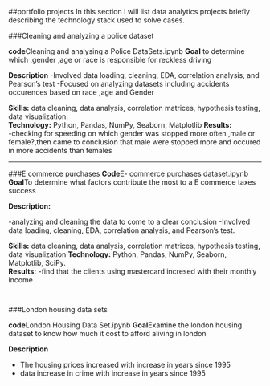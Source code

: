 ##portfolio projects
 In this section I will list data analytics projects briefly describing the technology stack used to solve cases.

   ###Cleaning and analyzing a police dataset

   **code**Cleaning and analysing a Police DataSets.ipynb
   **Goal** to determine which ,gender ,age or race is responsible for reckless driving

   **Description**
   -Involved data loading, cleaning, EDA, correlation analysis, and Pearson’s test
   -Focused on analyzing datasets including accidents occurences based on race ,age and Gender

   **Skills:** data cleaning, data analysis, correlation matrices, hypothesis testing, data visualization.  
   **Technology:** Python, Pandas, NumPy, Seaborn, Matplotlib
   **Results:**  
   -checking for speeding on which gender was stopped more often ,male or female?,then came to conclusion that male were stopped more and occured in more accidents than females

   ---

   
   ###E commerce purchases
   **Code**E- commerce purchases dataset.ipynb
   **Goal**To determine what factors contribute the most to a E commerce taxes success

   
**Description:**

   -analyzing and cleaning the data to come to a clear conclusion
   -Involved data loading, cleaning, EDA, correlation analysis, and Pearson’s test.

   
**Skills:** data cleaning, data analysis, correlation matrices, hypothesis testing, data visualization
**Technology:** Python, Pandas, NumPy, Seaborn, Matplotlib, SciPy.  
**Results:** 
-find that the clients using mastercard incresed with their monthly income

    ---

    
###London housing data sets

**code**London Housing Data Set.ipynb
**Goal**Examine the london housing dataset to know how much it cost to afford aliving in london

**Description**
- The housing prices increased with increase in years since 1995
- data increase in crime with increase  in years since 1995
